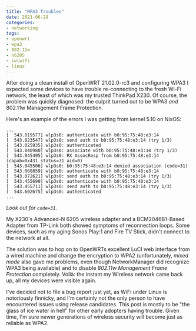 ```yaml
---
title: "WPA3 Troubles"
date: 2021-06-29
categories:
- networking
tags:
- openwrt
- wpa3
- 802.11w
- n6205
- iwlwifi
- linux
---
```


After doing a clean install of OpenWRT 21.02.0-rc3 and configuring WPA3 I expected some devices to have trouble re-connecting to the fresh Wi-Fi network, the least of which was my trusted ThinkPad X230. Of course, the problem was quickly diagnosed: the culprit turned out to be WPA3 *and* 802.11w Management Frame Protection.

Here's an example of the errors I was getting from kernel 5.10 on NixOS:

```
...
[  543.019577] wlp3s0: authenticate with b0:95:75:48:e3:14
[  543.023547] wlp3s0: send auth to b0:95:75:48:e3:14 (try 1/3)
[  543.025935] wlp3s0: authenticated
[  543.040980] wlp3s0: associate with b0:95:75:48:e3:14 (try 1/3)
[  543.045495] wlp3s0: RX AssocResp from b0:95:75:48:e3:14 (capab=0x431 status=31 aid=0)
[  543.045506] wlp3s0: b0:95:75:48:e3:14 denied association (code=31)
[  543.068859] wlp3s0: authenticate with b0:95:75:48:e3:14
[  543.072621] wlp3s0: send auth to b0:95:75:48:e3:14 (try 1/3)
[  543.455699] wlp3s0: authenticate with b0:95:75:48:e3:14
[  543.455711] wlp3s0: send auth to b0:95:75:48:e3:14 (try 1/3)
[  543.602675] wlp3s0: authenticated
...
```

*Look out for `code=31`.*

My X230's Advanced-N 6205 wireless adapter and a BCM2046B1-Based Adapter from TP-Link both showed symptoms of reconnection loops. Some devices, such as my aging Sonos Play:1 and Fire TV Stick, didn't connect to the network at all.

The solution was to hop on to OpenWRTs excellent LuCI web interface from a wired machine and change the encryption to WPA2 (unfortunately, *mixed mode* also gave me problems, even though NetworkManager did recognize WPA3 being available) and to disable *802.11w Management Frame Protection* completely. Voilà: the instant my Wireless network came back up, all my devices were visible again.

I've decided not to file a bug report just yet, as WiFi under Linux is notoriously finnicky, and I'm certainly not the only person to have encountered issues using release candidates. This post is mostly to be "the glass of ice water in hell" for other early adopters having trouble. Given time, I'm sure newer generations of wireless security will become just as reliable as WPA2.
